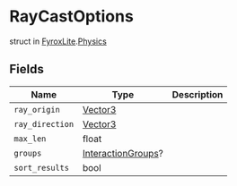 # RayCastOptions
struct in [FyroxLite](../../scripting_api.md).[Physics](../Physics.md)
## Fields
| Name | Type | Description |
|---|---|---|
| `ray_origin` | [Vector3](../Math/Vector3.md) |  |
| `ray_direction` | [Vector3](../Math/Vector3.md) |  |
| `max_len` | float |  |
| `groups` | [InteractionGroups](../Physics/InteractionGroups.md)? |  |
| `sort_results` | bool |  |

